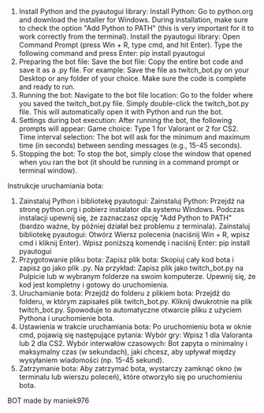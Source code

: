1. Install Python and the pyautogui library:
Install Python:
Go to python.org and download the installer for Windows.
During installation, make sure to check the option "Add Python to PATH" (this is very important for it to work correctly from the terminal).
Install the pyautogui library:
Open Command Prompt (press Win + R, type cmd, and hit Enter).
Type the following command and press Enter:
pip install pyautogui
2. Preparing the bot file:
Save the bot file:
Copy the entire bot code and save it as a .py file. For example:
Save the file as twitch_bot.py on your Desktop or any folder of your choice.
Make sure the code is complete and ready to run.
3. Running the bot:
Navigate to the bot file location:
Go to the folder where you saved the twitch_bot.py file.
Simply double-click the twitch_bot.py file. This will automatically open it with Python and run the bot.
4. Settings during bot execution:
After running the bot, the following prompts will appear:
Game choice: Type 1 for Valorant or 2 for CS2.
Time interval selection: The bot will ask for the minimum and maximum time (in seconds) between sending messages (e.g., 15-45 seconds).
5. Stopping the bot:
To stop the bot, simply close the window that opened when you ran the bot (it should be running in a command prompt or terminal window).




Instrukcje uruchamiania bota:
1. Zainstaluj Python i bibliotekę pyautogui:
Zainstaluj Python:
Przejdź na stronę python.org i pobierz instalator dla systemu Windows.
Podczas instalacji upewnij się, że zaznaczasz opcję "Add Python to PATH" (bardzo ważne, by później działał bez problemu z terminala).
Zainstaluj bibliotekę pyautogui:
Otwórz Wiersz polecenia (naciśnij Win + R, wpisz cmd i kliknij Enter).
Wpisz poniższą komendę i naciśnij Enter:
pip install pyautogui
2. Przygotowanie pliku bota:
Zapisz plik bota:
Skopiuj cały kod bota i zapisz go jako plik .py. Na przykład:
Zapisz plik jako twitch_bot.py na Pulpicie lub w wybranym folderze na swoim komputerze.
Upewnij się, że kod jest kompletny i gotowy do uruchomienia.
3. Uruchamianie bota:
Przejdź do folderu z plikiem bota:
Przejdź do folderu, w którym zapisałeś plik twitch_bot.py.
Kliknij dwukrotnie na plik twitch_bot.py. Spowoduje to automatyczne otwarcie pliku z użyciem Pythona i uruchomienie bota.
4. Ustawienia w trakcie uruchamiania bota:
Po uruchomieniu bota w oknie cmd, pojawią się następujące pytania:
Wybór gry: Wpisz 1 dla Valoranta lub 2 dla CS2.
Wybór interwałów czasowych: Bot zapyta o minimalny i maksymalny czas (w sekundach), jaki chcesz, aby upływał między wysyłaniem wiadomości (np. 15-45 sekund).
5. Zatrzymanie bota:
Aby zatrzymać bota, wystarczy zamknąć okno (w terminalu lub wierszu poleceń), które otworzyło się po uruchomieniu bota.



BOT made by maniek976
